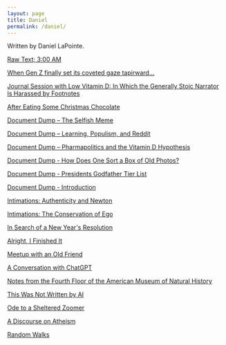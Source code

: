 ```yaml
---
layout: page
title: Daniel
permalink: /daniel/
---
```


Written by Daniel LaPointe.

[Raw Text; 3:00 AM](https://www.stim.blog/raw/)

[When Gen Z finally set its coveted gaze tapirward...](https://www.stim.blog/genz/)

[Journal Session with Low Vitamin D: In Which the Generally Stoic Narrator Is Harassed by Footnotes](https://www.stim.blog/journal/)

[After Eating Some Christmas Chocolate](https://www.stim.blog/chocolate/)

[Document Dump – The Selfish Meme](https://www.stim.blog/meme/)

[Document Dump – Learning, Populism, and Reddit](https://www.stim.blog/reddit/)

[Document Dump – Pharmapolitics and the Vitamin D Hypothesis](https://www.stim.blog/hypothesis/)

<!-- [Interruption to the Document Dump - Some Thoughts on Luigi](https://www.stim.blog/interruption/) -->

[Document Dump - How Does One Sort a Box of Old Photos?](https://www.stim.blog/photos/)

<!-- [Document Dump - Presidents Godfather Tier List Part II](https://www.stim.blog/tierii/) -->

[Document Dump - Presidents Godfather Tier List](https://www.stim.blog/tier/)

[Document Dump - Introduction](https://www.stim.blog/introduction/)

[Intimations: Authenticity and Newton](https://www.stim.blog/authenticity/)

[Intimations: The Conservation of Ego](https://www.stim.blog/intimations/)

[In Search of a New Year's Resolution](https://www.stim.blog/search/)

[Alright, I Finished It](https://www.stim.blog/finished/)

[Meetup with an Old Friend](https://www.stim.blog/meetup/)

[A Conversation with ChatGPT](https://www.stim.blog/conversation/)

[Notes from the Fourth Floor of the American Museum of Natural History](https://www.stim.blog/notes/)

[This Was Not Written by AI](https://www.stim.blog/ai/)

[Ode to a Sheltered Zoomer](https://www.stim.blog/ode/)

[A Discourse on Atheism](https://www.stim.blog/discourse/)

[Random Walks](https://www.stim.blog/random/)